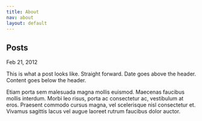 ```yaml
---
title: About
nav: about
layout: default
---
```


<article class="post no-border">
    <div class="post-header">
        <h1>Posts</h1>
        <p class="date">Feb 21, 2012</p>
    </div>
    <div class="post-body">
      <p>
        This is what a post looks like. Straight forward. Date goes above the header. Content goes below the header.
      </p>
      <p>Etiam porta sem malesuada magna mollis euismod. Maecenas faucibus mollis interdum. Morbi leo risus, porta ac consectetur ac, vestibulum at eros. Praesent commodo cursus magna, vel scelerisque nisl consectetur et. Vivamus sagittis lacus vel augue laoreet rutrum faucibus dolor auctor.</p>
    </div>
</article>
